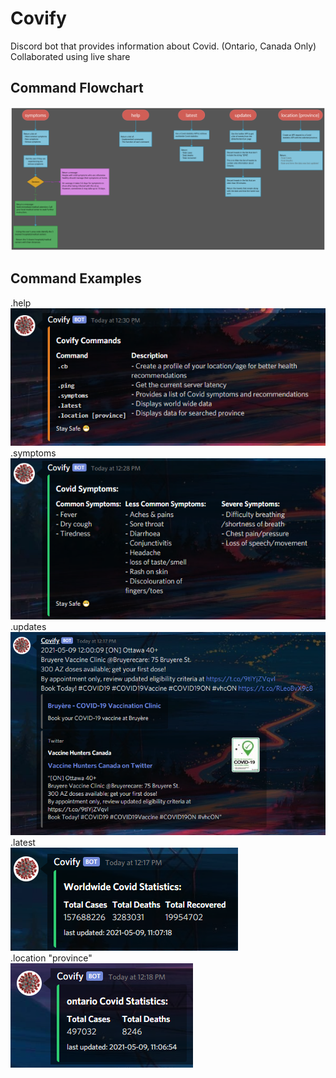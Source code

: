 # Covify
Discord bot that provides information about Covid. (Ontario, Canada Only)  
Collaborated using live share

## Command Flowchart  
![alt text](https://github.com/Linja82/Covify/blob/main/Images/Covify%20Command%20Flow%20Chart%207.png)  

## Command Examples
.help  
![alt text](https://github.com/Linja82/Covify/blob/main/Images/Help.png)  
.symptoms  
![alt text](https://github.com/Linja82/Covify/blob/main/Images/Symptoms.png)  
.updates  
![alt text](https://github.com/Linja82/Covify/blob/main/Images/Updates.png)  
.latest  
![alt text](https://github.com/Linja82/Covify/blob/main/Images/Latest.png)  
.location "province"  
![alt text](https://github.com/Linja82/Covify/blob/main/Images/Location.png)  

